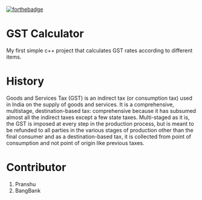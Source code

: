 [![forthebadge](https://forthebadge.com/images/badges/made-with-c-plus-plus.svg)](https://forthebadge.com)

# GST Calculator
My first simple c++ project that calculates GST rates according to different items.

# History 
Goods and Services Tax (GST) is an indirect tax (or consumption tax) used in India on the supply of goods and services. It is a comprehensive, multistage, destination-based tax: comprehensive because it has subsumed almost all the indirect taxes except a few state taxes. Multi-staged as it is, the GST is imposed at every step in the production process, but is meant to be refunded to all parties in the various stages of production other than the final consumer and as a destination-based tax, it is collected from point of consumption and not point of origin like previous taxes.

# Contributor
1. Pranshu
2. BangBank
